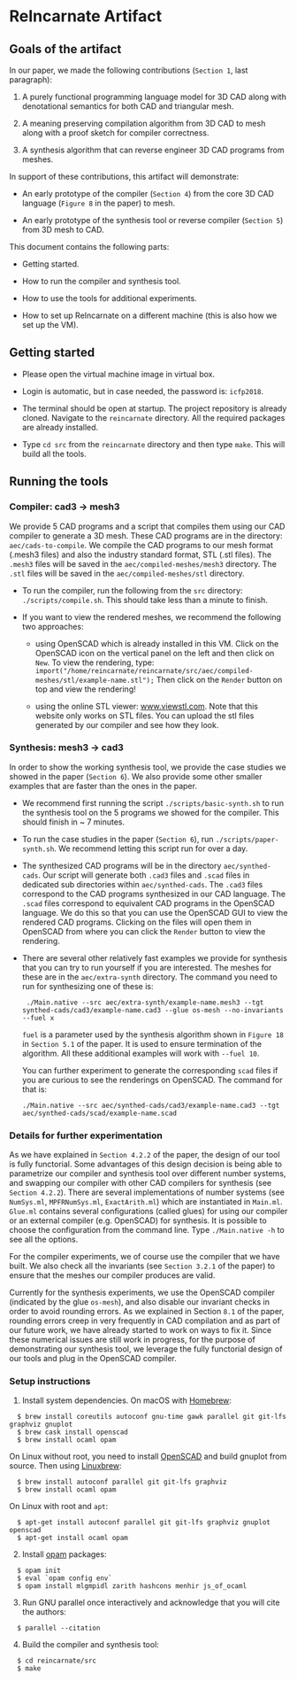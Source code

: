 # ReIncarnate Artifact

## Goals of the artifact

In our paper, we made the following contributions (`Section 1`, last
paragraph):

1. A purely functional programming language model for 3D CAD along with
   denotational semantics for both CAD and triangular mesh.

2. A meaning preserving compilation algorithm from 3D CAD to mesh along with a
   proof sketch for compiler correctness.

3. A synthesis algorithm that can reverse engineer 3D CAD programs from meshes.

In support of these contributions, this artifact will demonstrate:

* An early prototype of the compiler (`Section 4`) from the core 3D CAD
  language (`Figure 8` in the paper) to mesh.

* An early prototype of the synthesis tool or reverse compiler (`Section 5`)
  from 3D mesh to CAD.

This document contains the following parts:

* Getting started.

* How to run the compiler and synthesis tool.

* How to use the tools for additional experiments.

* How to set up ReIncarnate on a different machine (this is also how we set up
  the VM).

## Getting started

* Please open the virtual machine image in virtual box.

* Login is automatic, but in case needed, the password is: `icfp2018`.

* The terminal should be open at startup. The project repository is already
  cloned.  Navigate to the `reincarnate` directory.  All the required packages
  are already installed.

* Type `cd src` from the `reincarnate` directory and then type `make`. This
  will build all the tools.

## Running the tools

### Compiler: cad3 -> mesh3

We provide 5 CAD programs and a script that compiles them using our CAD
compiler to generate a 3D mesh.  These CAD programs are in the directory:
`aec/cads-to-compile`.  We compile the CAD programs to our mesh format (.mesh3
files) and also the industry standard format, STL (.stl files).  The `.mesh3`
files will be saved in the `aec/compiled-meshes/mesh3` directory. The `.stl`
files will be saved in the `aec/compiled-meshes/stl` directory.

* To run the compiler, run the following from the `src` directory:
  `./scripts/compile.sh`. This should take less than a minute to finish.

* If you want to view the rendered meshes, we recommend the following
  two approaches:

  - using OpenSCAD which is already installed in this VM. Click on the
    OpenSCAD icon on the vertical panel on the left and then click on `New`.
    To view the rendering, type:
    `import("/home/reincarnate/reincarnate/src/aec/compiled-meshes/stl/example-name.stl");`
    Then click on the `Render` button on top and view the rendering!

  - using the online STL viewer: www.viewstl.com. Note that this website
    only works on STL files. You can upload the stl files generated by our
    compiler and see how they look.

### Synthesis: mesh3 -> cad3

In order to show the working synthesis tool, we provide the case studies we
showed in the paper (`Section 6`). We also provide some other smaller
examples that are faster than the ones in the paper.

* We recommend first running the script `./scripts/basic-synth.sh` to run the
  synthesis tool on the 5 programs we showed for the compiler. This should
  finish in ~ 7 minutes.

* To run the case studies in the paper (`Section 6`), run
  `./scripts/paper-synth.sh`. We recommend letting this script run for over a
  day.

* The synthesized CAD programs will be in the directory `aec/synthed-cads`. Our
  script will generate both `.cad3` files and `.scad` files in dedicated sub
  directories within `aec/synthed-cads`. The `.cad3` files correspond to the
  CAD programs synthesized in our CAD language. The `.scad` files correspond to
  equivalent CAD programs in the OpenSCAD language. We do this so that you can
  use the OpenSCAD GUI to view the rendered CAD programs.  Clicking on the
  files will open them in OpenSCAD from where you can click the `Render` button
  to view the rendering.

* There are several other relatively fast examples we provide for synthesis
  that you can try to run yourself if you are interested. The meshes for these
  are in the `aec/extra-synth` directory.  The command you need to run for
  synthesizing one of these is:

  ```
   ./Main.native --src aec/extra-synth/example-name.mesh3 --tgt synthed-cads/cad3/example-name.cad3 --glue os-mesh --no-invariants --fuel x
  ```

  `fuel` is a parameter used by the synthesis algorithm shown in `Figure 18`
  in `Section 5.1` of the paper. It is used to ensure termination of the
  algorithm. All these additional examples will work with `--fuel 10`.

  You can further experiment to generate the corresponding `scad` files if you
  are curious to see the renderings on OpenSCAD. The command for that is:

  ```
  ./Main.native --src aec/synthed-cads/cad3/example-name.cad3 --tgt aec/synthed-cads/scad/example-name.scad
  ```

### Details for further experimentation

As we have explained in `Section 4.2.2` of the paper, the design of our tool
is fully functorial. Some advantages of this design decision is being able
to parametrize our compiler and synthesis tool over different number
systems, and swapping our compiler with other CAD compilers for synthesis
(see `Section 4.2.2`). There are several implementations of number systems
(see `NumSys.ml`, `MPFRNumSys.ml`, `ExactArith.ml`) which are instantiated
in `Main.ml`.  `Glue.ml` contains several configurations (called glues) for
using our compiler or an external compiler (e.g. OpenSCAD) for synthesis.
It is possible to choose the configuration from the command line. Type
`./Main.native -h` to see all the options.

For the compiler experiments, we of course use the compiler that we have
built.  We also check all the invariants (see `Section 3.2.1` of the paper)
to ensure that the meshes our compiler produces are valid.


Currently for the synthesis experiments, we use the OpenSCAD compiler
(indicated by the glue `os-mesh`), and also disable our invariant checks in
order to avoid rounding errors. As we explained in Section `8.1` of the
paper, rounding errors creep in very frequently in CAD compilation and as
part of our future work, we have already started to work on ways to fix it.
Since these numerical issues are still work in progress, for the purpose of
demonstrating our synthesis tool, we leverage the fully functorial design of
our tools and plug in the OpenSCAD compiler.


### Setup instructions

1. Install system dependencies. On macOS with [Homebrew](https://brew.sh/):
```
  $ brew install coreutils autoconf gnu-time gawk parallel git git-lfs graphviz gnuplot
  $ brew cask install openscad
  $ brew install ocaml opam
```

On Linux without root, you need to install [OpenSCAD](http://www.openscad.org/downloads.html)
and build gnuplot from source. Then using [Linuxbrew](http://linuxbrew.sh/):

```
  $ brew install autoconf parallel git git-lfs graphviz
  $ brew install ocaml opam
```

On Linux with root and `apt`:
```
  $ apt-get install autoconf parallel git git-lfs graphviz gnuplot openscad
  $ apt-get install ocaml opam
```

2. Install [opam](https://opam.ocaml.org/) packages:
```
  $ opam init
  $ eval `opam config env`
  $ opam install mlgmpidl zarith hashcons menhir js_of_ocaml
```

3. Run GNU parallel once interactively and acknowledge that you will cite the authors:
```
  $ parallel --citation

```
4. Build the compiler and synthesis tool:
```
  $ cd reincarnate/src
  $ make
```
